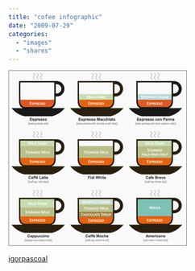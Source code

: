 ```yaml
---
title: "cofee infographic"
date: "2009-07-29"
categories: 
  - "images"
  - "shares"
---
```


![](images/aIHEh5PYiqhsoisupsSwPzZho1_400.jpg)

[igorpascoal](http://igorpascoal.tumblr.com/)
